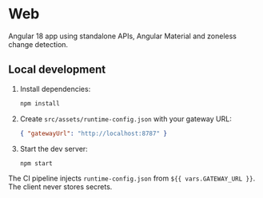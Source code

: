 # Web

Angular 18 app using standalone APIs, Angular Material and zoneless change detection.

## Local development

1. Install dependencies:
   ```bash
   npm install
   ```
2. Create `src/assets/runtime-config.json` with your gateway URL:
   ```json
   { "gatewayUrl": "http://localhost:8787" }
   ```
3. Start the dev server:
   ```bash
   npm start
   ```

The CI pipeline injects `runtime-config.json` from `${{ vars.GATEWAY_URL }}`. The client never stores secrets.
